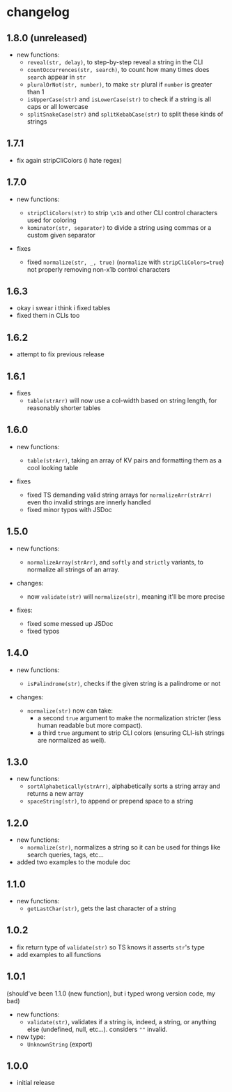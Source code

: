 # changelog

## 1.8.0 (unreleased)

- new functions:
  - `reveal(str, delay)`, to step-by-step reveal a string in the CLI
  - `countOccurrences(str, search)`, to count how many times does `search` appear in `str`
  - `pluralOrNot(str, number)`, to make `str` plural if `number` is greater than 1
  - `isUpperCase(str)` and `isLowerCase(str)` to check if a string is all caps or all lowercase
  - `splitSnakeCase(str)` and `splitKebabCase(str)` to split these kinds of strings

## 1.7.1

- fix again stripCliColors (i hate regex)

## 1.7.0

- new functions:
  - `stripCliColors(str)` to strip `\x1b` and other CLI control characters used for coloring
  - `kominator(str, separator)` to divide a string using commas or a custom given separator

- fixes
  - fixed `normalize(str, _, true)` (`normalize` with `stripCliColors=true`) not properly removing non-x1b control characters

## 1.6.3

- okay i swear i think i fixed tables
- fixed them in CLIs too

## 1.6.2

- attempt to fix previous release

## 1.6.1

- fixes
  - `table(strArr)` will now use a col-width based on string length, for reasonably shorter tables

## 1.6.0

- new functions:
  - `table(strArr)`, taking an array of KV pairs and formatting them as a cool looking table

- fixes
  - fixed TS demanding valid string arrays for `normalizeArr(strArr)` even tho invalid strings are innerly handled
  - fixed minor typos with JSDoc

## 1.5.0

- new functions:
  - `normalizeArray(strArr)`, and `softly` and `strictly` variants, to normalize all strings of an array.

- changes:
  - now `validate(str)` will `normalize(str)`, meaning it'll be more precise

- fixes:
  - fixed some messed up JSDoc
  - fixed typos

## 1.4.0

- new functions:
  - `isPalindrome(str)`, checks if the given string is a palindrome or not

- changes:
  - `normalize(str)` now can take:
    - a second `true` argument to make the normalization stricter (less human readable but more compact).
    - a third `true` argument to strip CLI colors (ensuring CLI-ish strings are normalized as well).

## 1.3.0

- new functions:
  - `sortAlphabetically(strArr)`, alphabetically sorts a string array and returns a new array
  - `spaceString(str)`, to append or prepend space to a string

## 1.2.0

- new functions:
  - `normalize(str)`, normalizes a string so it can be used for things like search queries, tags, etc...
- added two examples to the module doc

## 1.1.0

- new functions:
  - `getLastChar(str)`, gets the last character of a string

## 1.0.2

- fix return type of `validate(str)` so TS knows it asserts `str`'s type
- add examples to all functions

## 1.0.1

(should've been 1.1.0 (new function), but i typed wrong version code, my bad)

- new functions:
  - `validate(str)`, validates if a string is, indeed, a string, or anything else (undefined, null, etc...). considers `""` invalid.
- new type:
  - `UnknownString` (export)

## 1.0.0

- initial release
